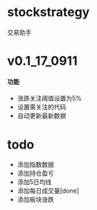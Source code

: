 # stockstrategy
交易助手


# v0.1_17_0911

#### 功能
 - 涨跌关注阈值设置为5%
 - 设置需关注的代码
 - 自动更新最新数据


# todo

- 添加指数数据
- 添加持仓盈亏
- 添加5日均线
- 添加每日成交量[done]
- 添加板块涨跌
